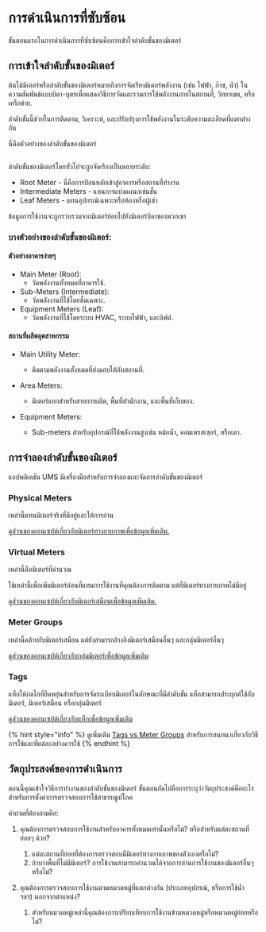 # การดำเนินการที่ซับซ้อน

ขั้นตอนแรกในการดำเนินการที่ซับซ้อนคือการเข้าใจลำดับขั้นของมิเตอร์

## การเข้าใจลำดับขั้นของมิเตอร์

ต้นไม้มิเตอร์หรือลำดับขั้นของมิเตอร์หมายถึงการจัดเรียงมิเตอร์พลังงาน (เช่น ไฟฟ้า, ก๊าซ, น้ำ) ในความสัมพันธ์แบบบิดา-บุตรเพื่อแสดงวิธีการวัดและรวมการใช้พลังงานภายในสถานที่, วิทยาเขต, หรือเครือข่าย.&#x20;

ลำดับขั้นนี้ช่วยในการติดตาม, วิเคราะห์, และปรับปรุงการใช้พลังงานในระดับความละเอียดที่แตกต่างกัน



นี่คือตัวอย่างของลำดับขั้นของมิเตอร์

<figure><img src="../.gitbook/assets/image (13).png" alt=""><figcaption></figcaption></figure>

ลำดับขั้นของมิเตอร์โดยทั่วไปจะถูกจัดเรียงเป็นหลายระดับ:

* Root Meter - นี่คือการป้อนหลักเข้าสู่อาคารหรือสถานที่ทำงาน
* Intermediate Meters - แทนการแบ่งแผนกเช่นชั้น
* Leaf Meters - แทนอุปกรณ์เฉพาะหรือห้องหรือผู้เช่า

ข้อมูลการใช้งานจะถูกรวบรวมจากมิเตอร์ย่อยไปยังมิเตอร์บิดาของพวกเขา



### บางตัวอย่างของลำดับขั้นของมิเตอร์:

#### ตัวอย่างอาคารง่ายๆ

* Main Meter (Root):&#x20;
  * วัดพลังงานทั้งหมดที่อาคารใช้.
* Sub-Meters (Intermediate):
  * วัดพลังงานที่ใช้โดยชั้นเฉพาะ.
* Equipment Meters (Leaf):
  * วัดพลังงานที่ใช้โดยระบบ HVAC, ระบบไฟฟ้า, และลิฟต์.

#### สถานที่ผลิตอุตสาหกรรม

* Main Utility Meter:
  * ติดตามพลังงานทั้งหมดที่ส่งมอบให้กับสถานที่.
* Area Meters:
  * &#x20;มิเตอร์แยกสำหรับสายการผลิต, พื้นที่สำนักงาน, และพื้นที่เก็บของ.
*   Equipment Meters:

    * Sub-meters สำหรับอุปกรณ์ที่ใช้พลังงานสูงเช่น หม้อน้ำ, คอมเพรสเซอร์, หรือเตา.



## การจำลองลำดับขั้นของมิเตอร์

แอปพลิเคชัน UMS มีเครื่องมือสำหรับการจำลองและจัดการลำดับขั้นของมิเตอร์

### Physical Meters

เหล่านี้แทนมิเตอร์จริงที่มีอยู่และให้การอ่าน

[ดูส่วนของคอนเซปต์เกี่ยวกับมิเตอร์ทางกายภาพเพื่อข้อมูลเพิ่มเติม.](complex-implementations.md#physical-meters)

### Virtual Meters

เหล่านี้คือมิเตอร์ที่คำนวณ

ใช้เหล่านี้เพื่อเพิ่มมิเตอร์อ่อนที่แทนการใช้งานที่คุณต้องการติดตาม แต่ที่มิเตอร์ทางกายภาพไม่มีอยู่

[ดูส่วนของคอนเซปต์เกี่ยวกับมิเตอร์เสมือนเพื่อข้อมูลเพิ่มเติม.](complex-implementations.md#virtual-meters)



### Meter Groups

เหล่านี้คล้ายกับมิเตอร์เสมือน แต่ยังสามารถอ้างอิงมิเตอร์เสมือนอื่นๆ และกลุ่มมิเตอร์อื่นๆ

[ดูส่วนของคอนเซปต์เกี่ยวกับกลุ่มมิเตอร์เพื่อข้อมูลเพิ่มเติม](complex-implementations.md#meter-groups)

### Tags

แท็กให้กลไกที่ยืดหยุ่นสำหรับการจัดระเบียบมิเตอร์ในลักษณะที่มีลำดับขั้น แท็กสามารถประยุกต์ใช้กับมิเตอร์, มิเตอร์เสมือน หรือกลุ่มมิเตอร์

[ดูส่วนของคอนเซปต์เกี่ยวกับแท็กเพื่อข้อมูลเพิ่มเติม](complex-implementations.md#tags)

{% hint style="info" %}
ดูเพิ่มเติม [Tags vs Meter Groups](../readme/concepts/tags-vs-meter-groups.md) สำหรับการสนทนาเกี่ยวกับวิธีการใช้และที่แต่ละอย่างควรใช้
{% endhint %}



## วัตถุประสงค์ของการดำเนินการ

ตอนนี้คุณเข้าใจวิธีการทำงานของลำดับขั้นของมิเตอร์ ขั้นตอนถัดไปคือการระบุว่าวัตถุประสงค์คืออะไรสำหรับการตั้งค่าการตรวจสอบการใช้สาธารณูปโภค



คำถามที่ต้องถามคือ:

1. คุณต้องการตรวจสอบการใช้งานสำหรับอาคารทั้งหมดเท่านั้นหรือไม่? หรือสำหรับแต่ละสถานที่ย่อยๆ ด้วย?
   1. แต่ละสถานที่ย่อยที่ต้องการตรวจสอบมีมิเตอร์ทางกายภาพของตัวเองหรือไม่?
   2. ถ้าบางพื้นที่ไม่มีมิเตอร์? การใช้งานสามารถคำนวณได้จากการอ่านการใช้งานของมิเตอร์อื่นๆ หรือไม่?
2. คุณต้องการตรวจสอบการใช้งานตามหมวดหมู่ที่แตกต่างกัน (ประเภทอุปกรณ์, หรือการใช้น้ำ ฯลฯ) นอกจากตำแหน่ง?

    1. สำหรับหมวดหมู่เหล่านี้คุณต้องการเปรียบเทียบการใช้งานข้ามหมวดหมู่หรือหมวดหมู่ย่อยหรือไม่?





